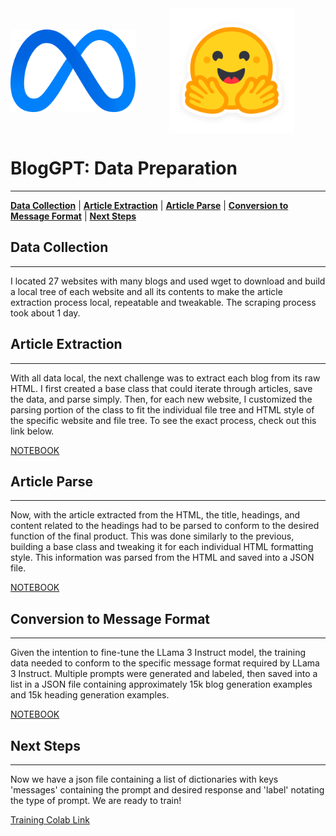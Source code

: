 <div align="center">
    <!-- <img src="./images/meta.png" width="400px" style="vertical-align: middle; padding-right: 10px"></img> -->
    <!-- <img src="./images/huggingface.png" width="450px" style="vertical-align: middle; padding-right: 10px"></img> -->
    <img src="./images/meta_logo.png" width="200px" style="vertical-align: middle; padding-right: 50px"></img>
    <img src="./images/huggingface_logo.png" width="200px" style="vertical-align: middle; padding-right: 50px"></img>
    <!-- <img src="./images/plus.png" width="50px" style="vertical-align: middle;"></img> -->
</div>

# BlogGPT: Data Preparation
***

[**Data Collection**](#1)
| [**Article Extraction**](#2)
| [**Article Parse**](#3)
| [**Conversion to Message Format**](#4)
| [**Next Steps**](#5)
<div id='1'></div>

## Data Collection
***
I located 27 websites with many blogs and used wget to download and build a local tree of each website and all its contents to make the article extraction process local, repeatable and tweakable.  The scraping process took about 1 day.

<div id='2'></div>

## Article Extraction
***

With all data local, the next challenge was to extract each blog from its raw HTML.  I first created a base class that could iterate through articles, save the data, and parse simply.  Then, for each new website, I customized the parsing portion of the class to fit the individual file tree and HTML style of the specific website and file tree.  To see the exact process, check out this link below.

[NOTEBOOK](Data_Prep_Notebooks/1_Extract_Article.ipynb)

<div id='3'></div>

## Article Parse
***

Now, with the article extracted from the HTML, the title, headings, and content related to the headings had to be parsed to conform to the desired function of the final product.  This was done similarly to the previous, building a base class and tweaking it for each individual HTML formatting style.  This information was parsed from the HTML and saved into a JSON file.

[NOTEBOOK](Data_Prep_Notebooks/2_Parse_Article.ipynb)

<div id='4'></div>

## Conversion to Message Format
***

Given the intention to fine-tune the LLama 3 Instruct model, the training data needed to conform to the specific message format required by LLama 3 Instruct.  Multiple prompts were generated and labeled, then saved into a list in a JSON file containing approximately 15k blog generation examples and 15k heading generation examples.

[NOTEBOOK](Data_Prep_Notebooks/3_Convert_To_Message.ipynb)

<div id='5'></div>

## Next Steps
***

Now we have a json file containing a list of dictionaries with keys 'messages' containing the prompt and desired response and 'label' notating the type of prompt.  We are ready to train!

[Training Colab Link](https://colab.research.google.com/drive/1nrpi6sL9GWrft0UPe_iJLKEnxwO1jAPD?usp=sharing)
